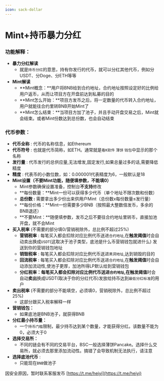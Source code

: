 ```yaml
---
icon: sack-dollar
---
```


# Mint+持币暴力分红

### 功能解释：

* **暴力分红解读**
  * 就是`持币分红`的意思，持有你发行的代币，就可以分红其他代币，例如分USDT、分Doge、分ETH等等
* **Mint解读**
  * **Mint概念：**用户将BNB给到合约地址，合约地址按照设定好的比例给用户返币，从而让项目方在开盘前达到私募的目的
  * **Mint怎么开始：**项目方发币之后，将一定数量的代币转入合约地址，用户就能往合约里转BNB开始Mint了
  * **Mint怎么结束：**当项目方加了池子，并且手动开盘交易之后，Mint就会结束。或者Mint份数达到总份数，也会自动结束

### 代币参数：

* **代币全称** : 代币的名称信息，如Ethereum
* **代币符号** : 也就是代币简称，如ETH。通常就是`看K软件` `薄饼` `钱包`中显示的那个名称
* **发行量** : 代币发行的总供应量,无法增发,固定发行,如果总量过多的话,需要降低精度
* **精度** : 代表币的小数位数，如：0.000001代表精度为6，一般默认是18
* **Mint设置（不要Mint功能，随便填参数，不能填0）**
  * Mint参数确保设置准备，控制台**不支持**修改
  * **每份数量：**Mint一份可以获得多少代币（单个地址不限次数和份数）
  * **总份数 :** 需要拿出多少份出来供用户Mint（总份数x每份数量≤发行量）
  * **每份价格：**Mint一份需要多少BNB（按照最大整数倍发币，多余的BNB退还）
  * **不要Mint：**随便填参数，发币之后不要往合约地址里转币，直接加池开盘，就不会Mint
* **买入税率** (不需要的部分填0/营销税除外，总比例不超过25%)
  * **营销税率** : 每笔买入都会扣除对应比例代币送进`合约地址`,在**触发阈值**时会自动卖出换成`USDT`(这取决于池子类型，底池是什么币营销钱包就进什么) 发送到你的营销钱包地址
  * **销毁税率** : 每笔买入都会扣除对应比例代币送进`黑洞地址`,达到销毁的目的
  * **回流税率** : 每笔买入都会扣除对应比例代币送进`合约地址`,在**触发阈值**时会自动添加流动性,使池子更厚，加池所得LP默认给到营销钱包
  * **分红税率：**每笔买入都会扣除对应比例代币送进`合约地址`,在**触发阈值**时会自动**卖出**换成USDT(取决于你的分红代币)发放给持币达到`最低分红标准`的用户
* **卖出税率** (不需要的部分不能填空，必须填0，营销税除外，总比例不超过25%)
  * 这部分跟买入税率解释一样
* **营销钱包：**
  * 如果底池是BNB池子，就获得BNB
* **分红最小持币量：**
  * 一个`持币门槛`限制，最少持币达到某个数量，才能获得分红。该数量不能为0，必须大于0
* **选择交易所：**
  * 不同的链会有不同的交易平台，BSC一般选择薄饼Pancake。选择什么交易所，就必须去那里添加流动性。搞错了会导致机制无法执行，请注意
* **选择底池代币** :
  * 只能现在`BNB`做池子



因安全原因，暂时联系客服发币  [https://t.me/heiyi](https://t.me/heiyi)
